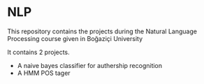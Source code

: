 # NLP
This repository contains the projects during the Natural Language Processing course given in Boğaziçi University

It contains 2 projects.
* A naive bayes classifier for authership recognition
* A HMM POS tager
